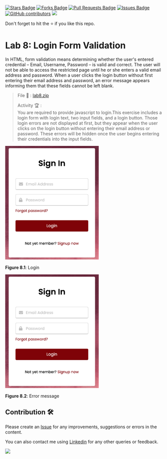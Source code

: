 <a href="https://github.com/drshahizan/learn-php/stargazers"><img src="https://img.shields.io/github/stars/drshahizan/learn-php" alt="Stars Badge"/></a>
<a href="https://github.com/drshahizan/learn-php/network/members"><img src="https://img.shields.io/github/forks/drshahizan/learn-php" alt="Forks Badge"/></a>
<a href="https://github.com/drshahizan/learn-php/pulls"><img src="https://img.shields.io/github/issues-pr/drshahizan/learn-php" alt="Pull Requests Badge"/></a>
<a href="https://github.com/drshahizan/learn-php/issues"><img src="https://img.shields.io/github/issues/drshahizan/learn-php" alt="Issues Badge"/></a>
<a href="https://github.com/drshahizan/learn-php/graphs/contributors"><img alt="GitHub contributors" src="https://img.shields.io/github/contributors/drshahizan/learn-php?color=2b9348"></a>
![](https://visitor-badge.glitch.me/badge?page_id=drshahizan/learn-php)

Don't forget to hit the :star: if you like this repo.

# Lab 8: Login Form Validation

In HTML, form validation means determining whether the user's entered credential – Email, Username, Password – is valid and correct. The user will not be able to access the restricted page until he or she enters a valid email address and password. When a user clicks the login button without first entering their email address and password, an error message appears informing them that these fields cannot be left blank.

> File 📁 : [lab8.zip](./download/lab8.zip?raw=true)
> 
> Activity 🏆 :<br>
> You are required to provide javascript to login.This exercise includes a login form with login text, two input fields, and a login button. Those login errors are not displayed at first, but they appear when the user clicks on the login button without entering their email address or password. These errors will be hidden once the user begins entering their credentials into the input fields.
> 

<img src="./download/l8int-a.png" width="300" />

**Figure 8.1**: Login

<img src="./download/l8int-a.png" width="300" />

**Figure 8.2**: Error message

## Contribution 🛠️
Please create an [Issue](https://github.com/drshahizan/learn-php/issues) for any improvements, suggestions or errors in the content.

You can also contact me using [Linkedin](https://www.linkedin.com/in/drshahizan/) for any other queries or feedback.

![](https://komarev.com/ghpvc/?username=drshahizan&label=Views&color=0e75b6&style=flat)

